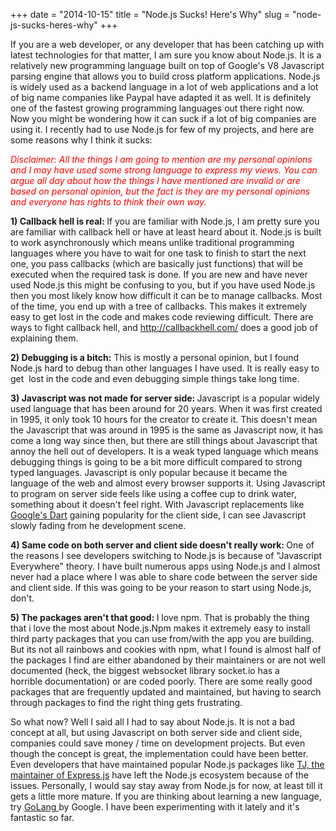 +++
date = "2014-10-15"
title = "Node.js Sucks! Here's Why"
slug = "node-js-sucks-heres-why"
+++

If you are a web developer, or any developer that has been catching up with latest technologies for that matter, I am sure you know about Node.js. It is a relatively new programming language built on top of Google's V8 Javascript parsing engine that allows you to build cross platform applications. Node.js is widely used as a backend language in a lot of web applications and a lot of big name companies like Paypal have adapted it as well. It is definitely one of the fastest growing programming languages out there right now. Now you might be wondering how it can suck if a lot of big companies are using it. I recently had to use Node.js for few of my projects, and here are some reasons why I think it sucks:

<span style="color: #ff0000;"><em>Disclaimer: All the things I am going to mention are my personal opinions and I may have used some strong language to express my views. You can argue all day about how the things I have mentioned are invalid or are based on personal opinion, but the fact is they are my personal opinions and everyone has rights to think their own way.</em></span>

<strong>1) Callback hell is real: </strong>If you are familiar with Node.js, I am pretty sure you are familiar with callback hell or have at least heard about it. Node.js is built to work asynchronously which means unlike traditional programming languages where you have to wait for one task to finish to start the next one, you pass callbacks (which are basically just functions) that will be executed when the required task is done. If you are new and have never used Node.js this might be confusing to you, but if you have used Node.js then you most likely know how difficult it can be to manage callbacks. Most of the time, you end up with a tree of callbacks. This makes it extremely easy to get lost in the code and makes code reviewing difficult. There are ways to fight callback hell, and <a title="http://callbackhell.com/" href="http://callbackhell.com/" target="_blank">http://callbackhell.com/</a> does a good job of explaining them.

<strong>2) Debugging is a bitch:</strong> This is mostly a personal opinion, but I found Node.js hard to debug than other languages I have used. It is really easy to get  lost in the code and even debugging simple things take long time.

<strong>3) Javascript was not made for server side: </strong>Javascript is a popular widely used language that has been around for 20 years. When it was first created in 1995, it only took 10 hours for the creator to create it. This doesn't mean the Javascript that was around in 1995 is the same as Javascript now, it has come a long way since then, but there are still things about Javascript that annoy the hell out of developers. It is a weak typed language which means debugging things is going to be a bit more difficult compared to strong typed languages. Javascript is only popular because it became the language of the web and almost every browser supports it. Using Javascript to program on server side feels like using a coffee cup to drink water, something about it doesn't feel right. With Javascript replacements like <a href="https://www.dartlang.org/" target="_blank">Google's Dart</a> gaining popularity for the client side, I can see Javascript slowly fading from he development scene.

<strong>4) Same code on both server and client side doesn't really work: </strong>One of the reasons I see developers switching to Node.js is because of "Javascript Everywhere" theory. I have built numerous apps using Node.js and I almost never had a place where I was able to share code between the server side and client side. If this was going to be your reason to start using Node.js, don't.

<strong>5) The packages aren't that good: </strong>I love npm. That is probably the thing that i love the most about Node.js.Npm makes it extremely easy to install third party packages that you can use from/with the app you are building. But its not all rainbows and cookies with npm, what I found is almost half of the packages I find are either abandoned by their maintainers or are not well documented (heck, the biggest websocket library socket.io has a horrible documentation) or are coded poorly. There are some really good packages that are frequently updated and maintained, but having to search through packages to find the right thing gets frustrating.

So what now? Well I said all I had to say about Node.js. It is not a bad concept at all, but using Javascript on both server side and client side, companies could save money / time on development projects. But even though the concept is great, the implementation could have been better. Even developers that have maintained popular Node.js packages like <a href="https://medium.com/code-adventures/farewell-node-js-4ba9e7f3e52b" target="_blank">TJ, the maintainer of Express.js</a> have left the Node.js ecosystem because of the issues. Personally, I would say stay away from Node.js for now, at least till it gets a little more mature. If you are thinking about learning a new language, try <a href="https://golang.org/" target="_blank">GoLang </a>by Google. I have been experimenting with it lately and it's fantastic so far.
